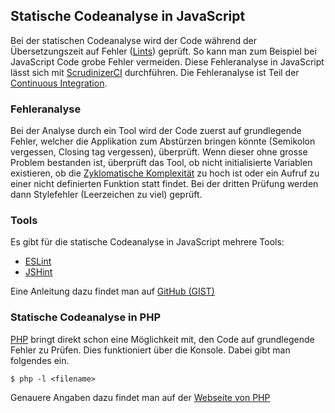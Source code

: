 ## Statische Codeanalyse in JavaScript
Bei der statischen Codeanalyse wird der Code während der Übersetzungszeit auf Fehler ([Lints](https://de.wikipedia.org/wiki/Lint_(Programmierwerkzeug))) geprüft. So kann man zum Beispiel bei JavaScript Code grobe Fehler vermeiden. Diese Fehleranalyse in JavaScript lässt sich mit [ScrudinizerCI](https://scrutinizer-ci.com/) durchführen. Die Fehleranalyse ist Teil der [Continuous Integration](/wiki/divers/continous_delivery#continuous_integration_ci).





### Fehleranalyse
Bei der Analyse durch ein Tool wird der Code zuerst auf grundlegende Fehler, welcher die Applikation zum Abstürzen bringen könnte (Semikolon vergessen, Closing tag vergessen), überprüft. Wenn dieser ohne grosse Problem bestanden ist, überprüft das Tool, ob nicht initialisierte Variablen existieren, ob die [Zyklomatische Komplexität](/wiki/programmiersprachen/programmiertipps#zyklomatische_komplexitaet) zu hoch ist oder ein Aufruf zu einer nicht definierten Funktion statt findet. Bei der dritten Prüfung werden dann Stylefehler (Leerzeichen zu viel) geprüft.
### Tools
Es gibt für die statische Codeanalyse in JavaScript mehrere Tools:
  * [ESLint](http://eslint.org/)
  * [JSHint](http://www.jshint.com/)



Eine Anleitung dazu findet man auf [GitHub (GIST)](https://gist.github.com/odan/4d2f47398b0533125c25022e0c69535b)





### Statische Codeanalyse in PHP
[PHP](/wiki/programmiersprachen/php) bringt direkt schon eine Möglichkeit mit, den Code auf grundlegende Fehler zu Prüfen. Dies funktioniert über die Konsole. Dabei gibt man folgendes ein.
```
$ php -l <filename>
```
Genauere Angaben dazu findet man auf der [Webseite von PHP](http://php.net/manual/de/features.commandline.options.php)